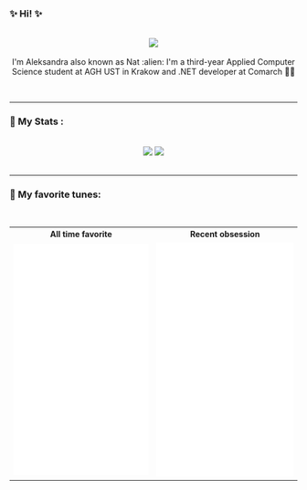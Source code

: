 ### ✨ Hi! ✨
</br>

<div id="header" align="center">
  <img src="https://static.wikia.nocookie.net/undertale/images/7/72/Napsta_sprite.png/revision/latest?cb=20160403150652&path-prefix=pl" width="100"/>
  <p>I'm Aleksandra also known as Nat :alien: I'm a third-year Applied Computer Science student at AGH UST in Krakow and .NET developer at Comarch 👩‍💻</p>
</div>
</br>

---

### :space_invader: My Stats :

</br>

<div align="center">
   <img class="img" src="https://github-readme-stats.vercel.app/api/top-langs/?username=natruszka&layout=compact&theme=vision-friendly-dark" />
 <img class="img" src="https://github-readme-stats-zeta-smoky.vercel.app/api?username=natruszka" />
</div>
</br>

---

### 🎵 My favorite tunes:
</br>
<table align="center">
  <tr>
    <th>All time favorite</th>
    <th>Recent obsession</th>
  </tr>
  <tr>
    <td><a href="https://open.spotify.com/track/7DlaNytRNcrIWvCzsCRZKi?si=853ae6dfaf8d42db"><img src="card.svg" style="width: 280px;" alt="Click to see the source"></a> </td>
    <td><a href="https://open.spotify.com/track/3JTjLyrnevl9ASw3ayGO2P?si=23a4445042784808"><img src="card_recent.svg" style="width: 280px;" alt="Click to see the source"></a></td>
  </tr>
</table>

<!--
**natruszka/natruszka** is a ✨ _special_ ✨ repository because its `README.md` (this file) appears on your GitHub profile.

Here are some ideas to get you started:

- 🔭 I’m currently working on ...
- 🌱 I’m currently learning ...
- 👯 I’m looking to collaborate on ...
- 🤔 I’m looking for help with ...
- 💬 Ask me about ...
- 📫 How to reach me: ...
- 😄 Pronouns: ...
- ⚡ Fun fact: ...
-->
